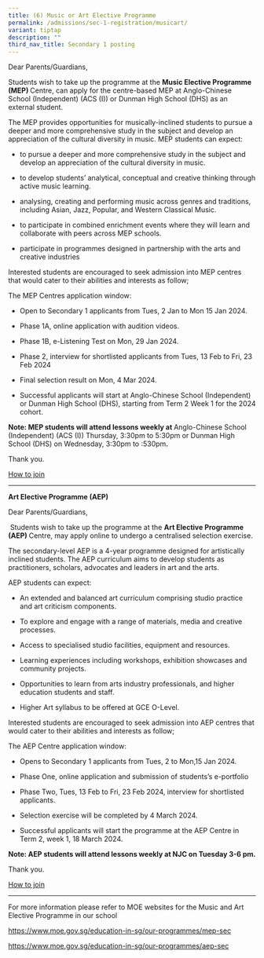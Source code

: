 ```yaml
---
title: (6) Music or Art Elective Programme
permalink: /admissions/sec-1-registration/musicart/
variant: tiptap
description: ""
third_nav_title: Secondary 1 posting
---
```

<p>Dear Parents/Guardians,</p><p>Students wish to take up the programme at the <strong>Music Elective Programme (MEP) </strong>Centre, can apply for the centre-based MEP at Anglo-Chinese School (Independent) (ACS (I)) or Dunman High School (DHS) as an external student.</p><p>The MEP provides opportunities for musically-inclined students to pursue a deeper and more comprehensive study in the subject and develop an appreciation of the cultural diversity in music. MEP students can expect:</p><ul data-tight="true" class="tight"><li><p>to pursue a deeper and more comprehensive study in the subject and develop an appreciation of the cultural diversity in music.</p></li><li><p>to develop students’ analytical, conceptual and creative thinking through active music learning.</p></li><li><p>analysing, creating and performing music across genres and traditions, including Asian, Jazz, Popular, and Western Classical Music.</p></li><li><p>to participate in combined enrichment events where they will learn and collaborate with peers across MEP schools.</p></li><li><p>participate in programmes designed in partnership with the arts and creative industries</p></li></ul><p>Interested students are encouraged to seek admission into MEP centres that would cater to their abilities and interests as follow;</p><p>The MEP Centres application window:</p><ul data-tight="true" class="tight"><li><p>Open to Secondary 1 applicants from Tues, 2 Jan to Mon 15 Jan 2024.</p></li><li><p>Phase 1A, online application with audition videos.</p></li><li><p>Phase 1B, e-Listening Test on Mon, 29 Jan 2024.</p></li><li><p>Phase 2, interview for shortlisted applicants from Tues, 13 Feb to Fri, 23 Feb 2024</p></li><li><p>Final selection result on Mon, 4 Mar 2024.&nbsp;&nbsp;</p></li><li><p>Successful applicants will start at Anglo-Chinese School (Independent) or Dunman High School (DHS), starting from Term 2 Week 1 for the 2024 cohort.</p></li></ul><p><strong>Note:&nbsp;MEP students will attend lessons weekly at </strong>Anglo-Chinese School (Independent) (ACS (I)) Thursday, 3:30pm to 5:30pm or Dunman High School (DHS) on Wednesday, 3:30pm to :530pm<strong>.</strong></p><p>Thank you.</p><p><a href="https://www.moe.gov.sg/education-in-sg/our-programmes/mep-sec/how-to-join" rel="noopener noreferrer nofollow" target="_blank">How to join</a></p><hr><p><strong>Art Elective Programme (AEP)</strong></p><p>Dear Parents/Guardians,</p><p>&nbsp;Students wish to take up the programme at the <strong>Art Elective Programme (AEP) </strong>Centre, may apply online to undergo a centralised selection exercise.</p><p>The secondary-level AEP is a 4-year programme designed for artistically inclined students. The AEP curriculum aims to develop students as practitioners, scholars, advocates and leaders in art and the arts.</p><p>AEP students can expect:</p><ul data-tight="true" class="tight"><li><p>An extended and balanced art curriculum comprising studio practice and art criticism components.</p></li><li><p>To explore and engage with a range of materials, media and creative processes.</p></li><li><p>Access to specialised studio facilities, equipment and resources.</p></li><li><p>Learning experiences including workshops, exhibition showcases and community projects.</p></li><li><p>Opportunities to learn from arts industry professionals, and higher education students and staff.</p></li><li><p>Higher Art syllabus to be offered at GCE O-Level.</p></li></ul><p>Interested students are encouraged to seek admission into AEP centres that would cater to their abilities and interests as follow;</p><p>The AEP Centre application window:</p><ul data-tight="true" class="tight"><li><p>Opens to Secondary 1 applicants from Tues, 2 to Mon,15 Jan 2024.</p></li><li><p>Phase One, online application and submission of students’s e-portfolio</p></li><li><p>Phase Two, Tues, 13 Feb to Fri, 23 Feb 2024, interview for shortlisted applicants.</p></li><li><p>Selection exercise will be completed by 4 March 2024.</p></li><li><p>Successful applicants will start the programme at the AEP Centre in Term 2, week 1, 18 March 2024.</p></li></ul><p><strong>Note:&nbsp;AEP students will attend lessons weekly at NJC on Tuesday 3-6 pm.</strong></p><p>Thank you.</p><p><a href="https://www.moe.gov.sg/education-in-sg/our-programmes/aep-sec/how-to-join" rel="noopener noreferrer nofollow" target="_blank">How to join</a></p><hr><p>For more information please refer to MOE websites for the Music and Art Elective Programme in our school</p><p><a href="https://www.moe.gov.sg/education-in-sg/our-programmes/mep-sec" rel="noopener noreferrer nofollow" target="_blank">https://www.moe.gov.sg/education-in-sg/our-programmes/mep-sec</a></p><p><a href="https://www.moe.gov.sg/education-in-sg/our-programmes/aep-sec" rel="noopener noreferrer nofollow" target="_blank">https://www.moe.gov.sg/education-in-sg/our-programmes/aep-sec</a></p>
